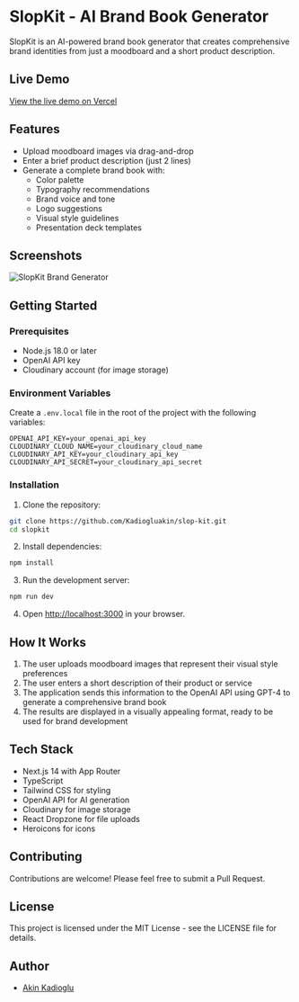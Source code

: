 # SlopKit - AI Brand Book Generator

SlopKit is an AI-powered brand book generator that creates comprehensive brand identities from just a moodboard and a short product description.

## Live Demo

[View the live demo on Vercel](https://slopkit.vercel.app)

## Features

- Upload moodboard images via drag-and-drop
- Enter a brief product description (just 2 lines)
- Generate a complete brand book with:
  - Color palette
  - Typography recommendations
  - Brand voice and tone
  - Logo suggestions
  - Visual style guidelines
  - Presentation deck templates

## Screenshots

![SlopKit Brand Generator](public/screenshot.png)

## Getting Started

### Prerequisites

- Node.js 18.0 or later
- OpenAI API key
- Cloudinary account (for image storage)

### Environment Variables

Create a `.env.local` file in the root of the project with the following variables:

```env
OPENAI_API_KEY=your_openai_api_key
CLOUDINARY_CLOUD_NAME=your_cloudinary_cloud_name
CLOUDINARY_API_KEY=your_cloudinary_api_key
CLOUDINARY_API_SECRET=your_cloudinary_api_secret
```

### Installation

1. Clone the repository:
```bash
git clone https://github.com/Kadiogluakin/slop-kit.git
cd slopkit
```

2. Install dependencies:
```bash
npm install
```

3. Run the development server:
```bash
npm run dev
```

4. Open [http://localhost:3000](http://localhost:3000) in your browser.

## How It Works

1. The user uploads moodboard images that represent their visual style preferences
2. The user enters a short description of their product or service
3. The application sends this information to the OpenAI API using GPT-4 to generate a comprehensive brand book
4. The results are displayed in a visually appealing format, ready to be used for brand development

## Tech Stack

- Next.js 14 with App Router
- TypeScript
- Tailwind CSS for styling
- OpenAI API for AI generation
- Cloudinary for image storage
- React Dropzone for file uploads
- Heroicons for icons

## Contributing

Contributions are welcome! Please feel free to submit a Pull Request.

## License

This project is licensed under the MIT License - see the LICENSE file for details.

## Author

- [Akin Kadioglu](https://github.com/Kadiogluakin)
